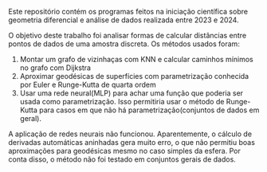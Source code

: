 Este repositório contém os programas feitos na iniciação científica sobre geometria diferencial e análise de dados realizada entre 2023 e 2024.

O objetivo deste trabalho foi analisar formas de calcular distâncias entre pontos de dados de uma amostra discreta. Os métodos usados foram:

   1. Montar um grafo de vizinhaças com KNN e calcular caminhos mínimos no grafo com Dijkstra
   2. Aproximar geodésicas de superfícies com parametrização conhecida por Euler e Runge-Kutta de quarta ordem
   3. Usar uma rede neural(MLP) para achar uma função que poderia ser usada como parametrização. Isso permitiria usar o método de Runge-Kutta para casos em que não há parametrização(conjuntos de dados em geral).

A aplicação de redes neurais não funcionou. Aparentemente, o cálculo de derivadas automáticas aninhadas gera muito erro, o que não permitiu boas aproximações para geodésicas mesmo no caso simples da esfera. Por conta disso, o método não foi testado em conjuntos gerais de dados.
